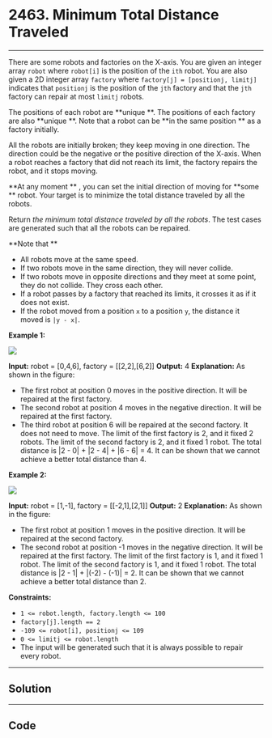 # 2463. Minimum Total Distance Traveled

---

There are some robots and factories on the X-axis. You are given an integer array `robot` where `robot[i]` is the position of the `ith` robot. You are also given a 2D integer array `factory` where `factory[j] = [positionj, limitj]` indicates that `positionj` is the position of the `jth` factory and that the `jth` factory can repair at most `limitj` robots.

The positions of each robot are **unique **. The positions of each factory are also **unique **. Note that a robot can be **in the same position ** as a factory initially.

All the robots are initially broken; they keep moving in one direction. The direction could be the negative or the positive direction of the X-axis. When a robot reaches a factory that did not reach its limit, the factory repairs the robot, and it stops moving.

**At any moment ** , you can set the initial direction of moving for **some ** robot. Your target is to minimize the total distance traveled by all the robots.

Return _the minimum total distance traveled by all the robots_. The test cases are generated such that all the robots can be repaired.

**Note that **

  * All robots move at the same speed.
  * If two robots move in the same direction, they will never collide.
  * If two robots move in opposite directions and they meet at some point, they do not collide. They cross each other.
  * If a robot passes by a factory that reached its limits, it crosses it as if it does not exist.
  * If the robot moved from a position `x` to a position `y`, the distance it moved is `|y - x|`.



 

**Example 1:**

![](https://assets.leetcode.com/uploads/2022/09/15/example1.jpg)


**Input:** robot = [0,4,6], factory = [[2,2],[6,2]]
**Output:** 4
**Explanation:** As shown in the figure:
- The first robot at position 0 moves in the positive direction. It will be repaired at the first factory.
- The second robot at position 4 moves in the negative direction. It will be repaired at the first factory.
- The third robot at position 6 will be repaired at the second factory. It does not need to move.
The limit of the first factory is 2, and it fixed 2 robots.
The limit of the second factory is 2, and it fixed 1 robot.
The total distance is |2 - 0| + |2 - 4| + |6 - 6| = 4. It can be shown that we cannot achieve a better total distance than 4.


**Example 2:**

![](https://assets.leetcode.com/uploads/2022/09/15/example-2.jpg)


**Input:** robot = [1,-1], factory = [[-2,1],[2,1]]
**Output:** 2
**Explanation:** As shown in the figure:
- The first robot at position 1 moves in the positive direction. It will be repaired at the second factory.
- The second robot at position -1 moves in the negative direction. It will be repaired at the first factory.
The limit of the first factory is 1, and it fixed 1 robot.
The limit of the second factory is 1, and it fixed 1 robot.
The total distance is |2 - 1| + |(-2) - (-1)| = 2. It can be shown that we cannot achieve a better total distance than 2.


 

**Constraints:**

  * `1 <= robot.length, factory.length <= 100`
  * `factory[j].length == 2`
  * `-109 <= robot[i], positionj <= 109`
  * `0 <= limitj <= robot.length`
  * The input will be generated such that it is always possible to repair every robot.

---

## Solution



---

## Code
```python


```